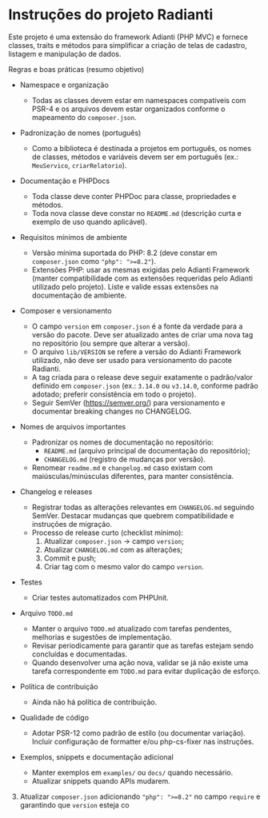 # Instruções do projeto Radianti

Este projeto é uma extensão do framework Adianti (PHP MVC) e fornece classes, traits e métodos para simplificar a criação de telas de cadastro, listagem e manipulação de dados.

Regras e boas práticas (resumo objetivo)

- Namespace e organização

  - Todas as classes devem estar em namespaces compatíveis com PSR-4 e os arquivos devem estar organizados conforme o mapeamento do `composer.json`.

- Padronização de nomes (português)

  - Como a biblioteca é destinada a projetos em português, os nomes de classes, métodos e variáveis devem ser em português (ex.: `MeuServico`, `criarRelatorio`).

- Documentação e PHPDocs

  - Toda classe deve conter PHPDoc para classe, propriedades e métodos.
  - Toda nova classe deve constar no `README.md` (descrição curta e exemplo de uso quando aplicável).

- Requisitos mínimos de ambiente

  - Versão mínima suportada do PHP: 8.2 (deve constar em `composer.json` como `"php": ">=8.2"`).
  - Extensões PHP: usar as mesmas exigidas pelo Adianti Framework (manter compatibilidade com as extensões requeridas pelo Adianti utilizado pelo projeto). Liste e valide essas extensões na documentação de ambiente.

- Composer e versionamento

  - O campo `version` em `composer.json` é a fonte da verdade para a versão do pacote. Deve ser atualizado antes de criar uma nova tag no repositório (ou sempre que alterar a versão).
  - O arquivo `lib/VERSION` se refere a versão do Adianti Framework utilizado, não deve ser usado para versionamento do pacote Radianti.
  - A tag criada para o release deve seguir exatamente o padrão/valor definido em `composer.json` (ex.: `3.14.0` ou `v3.14.0`, conforme padrão adotado; preferir consistência em todo o projeto).
  - Seguir SemVer (https://semver.org/) para versionamento e documentar breaking changes no CHANGELOG.

- Nomes de arquivos importantes

  - Padronizar os nomes de documentação no repositório:
    - `README.md` (arquivo principal de documentação do repositório);
    - `CHANGELOG.md` (registro de mudanças por versão).
  - Renomear `readme.md` e `changelog.md` caso existam com maiúsculas/minúsculas diferentes, para manter consistência.

- Changelog e releases

  - Registrar todas as alterações relevantes em `CHANGELOG.md` seguindo SemVer. Destacar mudanças que quebrem compatibilidade e instruções de migração.
  - Processo de release curto (checklist mínimo):
    1. Atualizar `composer.json` -> campo `version`;
    2. Atualizar `CHANGELOG.md` com as alterações;
    3. Commit e push;
    4. Criar tag com o mesmo valor do campo `version`.

- Testes

  - Criar testes automatizados com PHPUnit.

- Arquivo `TODO.md`

  - Manter o arquivo `TODO.md` atualizado com tarefas pendentes, melhorias e sugestões de implementação.
  - Revisar periodicamente para garantir que as tarefas estejam sendo concluídas e documentadas.
  - Quando desenvolver uma ação nova, validar se já não existe uma tarefa correspondente em `TODO.md` para evitar duplicação de esforço.

- Política de contribuição

  - Ainda não há política de contribuição.

- Qualidade de código

  - Adotar PSR-12 como padrão de estilo (ou documentar variação). Incluir configuração de formatter e/ou php-cs-fixer nas instruções.

- Exemplos, snippets e documentação adicional
  - Manter exemplos em `examples/` ou `docs/` quando necessário.
  - Atualizar snippets quando APIs mudarem.

3. Atualizar `composer.json` adicionando `"php": ">=8.2"` no campo `require` e garantindo que `version` esteja co
